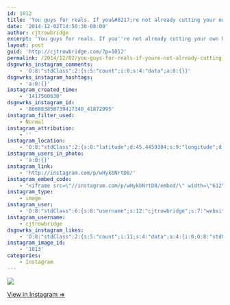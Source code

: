 ```yaml
---
id: 1012
title: 'You guys for reals. If you&#8217;re not already cutting your own hair, try. Its so easy and such a waste of money to pay someone to do it every other week.'
date: '2014-12-02T14:50:30-08:00'
author: cjtrowbridge
excerpt: 'You guys for reals. If you''re not already cutting your own hair, try. Its so easy and such a waste of money to pay someone to do it every other week.'
layout: post
guid: 'http://cjtrowbridge.com/?p=1012'
permalink: /2014/12/02/you-guys-for-reals-if-youre-not-already-cutting-your-own-hair-try-its-so-easy-and-such-a-waste-of-money-to-pay-someone-to-do-it-every-other-week/
dsgnwrks_instagram_comments:
    - 'O:8:"stdClass":2:{s:5:"count";i:0;s:4:"data";a:0:{}}'
dsgnwrks_instagram_hashtags:
    - 'a:0:{}'
instagram_created_time:
    - '1417560630'
dsgnwrks_instagram_id:
    - '866883858739417340_41872995'
instagram_filter_used:
    - Normal
instagram_attribution:
    - ''
instagram_location:
    - 'O:8:"stdClass":2:{s:8:"latitude";d:45.4459304;s:9:"longitude";d:-122.6261026;}'
instagram_users_in_photo:
    - 'a:0:{}'
instagram_link:
    - 'http://instagram.com/p/wHykbNrtD8/'
instagram_embed_code:
    - "<iframe src=\"//instagram.com/p/wHykbNrtD8/embed/\" width=\"612\" height=\"710\" frameborder=\"0\" scrolling=\"no\" allowtransparency=\"true\"></iframe>\n"
instagram_type:
    - image
instagram_user:
    - 'O:8:"stdClass":6:{s:8:"username";s:12:"cjtrowbridge";s:7:"website";s:0:"";s:15:"profile_picture";s:103:"https://igcdn-photos-f-a.akamaihd.net/hphotos-ak-xpa1/t51.2885-19/925559_452430704897917_67836701_a.jpg";s:9:"full_name";s:13:"CJ Trowbridge";s:3:"bio";s:0:"";s:2:"id";s:8:"41872995";}'
instagram_username:
    - cjtrowbridge
dsgnwrks_instagram_likes:
    - 'O:8:"stdClass":2:{s:5:"count";i:11;s:4:"data";a:4:{i:0;O:8:"stdClass":4:{s:8:"username";s:9:"jimmieeee";s:15:"profile_picture";s:84:"https://instagramimages-a.akamaihd.net/profiles/profile_28064856_75sq_1376196501.jpg";s:2:"id";s:8:"28064856";s:9:"full_name";s:12:"Jimmie Erwin";}i:1;O:8:"stdClass":4:{s:8:"username";s:9:"nazghoul_";s:15:"profile_picture";s:105:"https://igcdn-photos-d-a.akamaihd.net/hphotos-ak-frc/t51.2885-19/10543542_838637796174611_151210582_a.jpg";s:2:"id";s:8:"19523293";s:9:"full_name";s:12:"Jake Cabrera";}i:2;O:8:"stdClass":4:{s:8:"username";s:9:"jayray313";s:15:"profile_picture";s:85:"https://instagramimages-a.akamaihd.net/profiles/profile_173941734_75sq_1376854098.jpg";s:2:"id";s:9:"173941734";s:9:"full_name";s:15:"Jason Reinhardt";}i:3;O:8:"stdClass":4:{s:8:"username";s:7:"jarthon";s:15:"profile_picture";s:107:"https://igcdn-photos-d-a.akamaihd.net/hphotos-ak-xaf1/t51.2885-19/10311324_503971309748323_1235731165_a.jpg";s:2:"id";s:8:"33754221";s:9:"full_name";s:7:"jarthon";}}}'
instagram_image_id:
    - '1013'
categories:
    - Instagram
---
```


[![](http://blog.cjtrowbridge.com/wp-content/uploads/2014/12/924064_341905802647837_1700729060_n2.jpg)](http://instagram.com/p/wHykbNrtD8/)

[View in Instagram ⇒](http://instagram.com/p/wHykbNrtD8/)